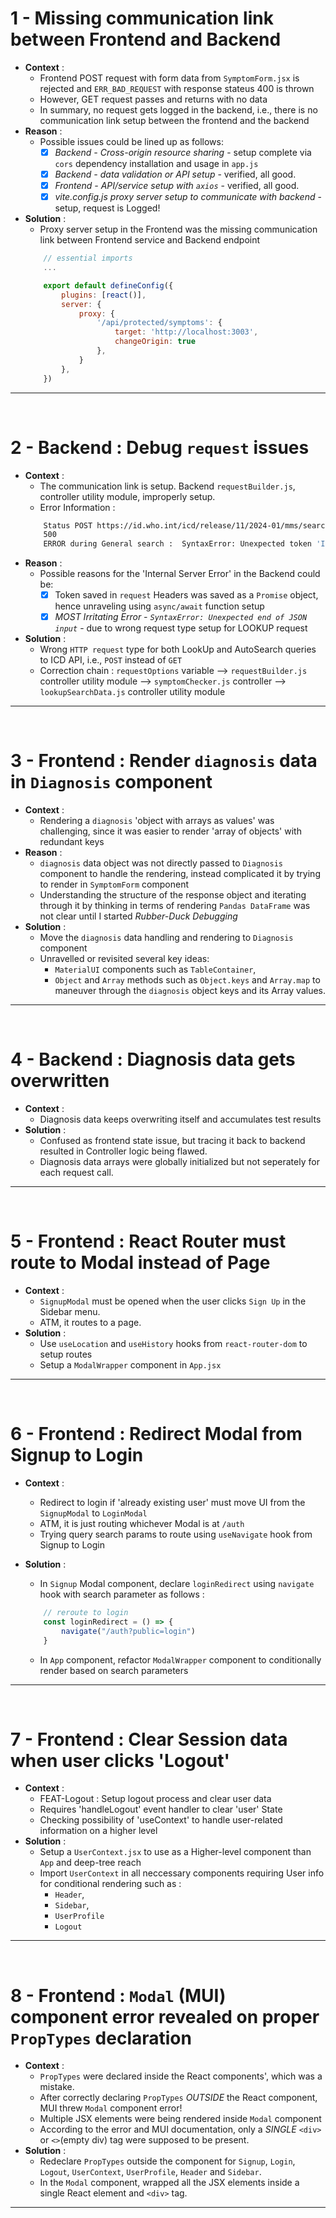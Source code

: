# 1 - Missing communication link between Frontend and Backend
- **Context** :
    - Frontend POST request with form data from `SymptomForm.jsx` is rejected and `ERR_BAD_REQUEST` with response stateus 400 is thrown
    - However, GET request passes and returns with no data
    - In summary, no request gets logged in the backend, i.e., there is no communication link setup between the frontend and the backend
- **Reason** :
    - Possible issues could be lined up as follows:
        - [X] *Backend - Cross-origin resource sharing* - setup complete via `cors` dependency installation and usage in `app.js`
        - [X] *Backend - data validation or API setup* - verified, all good.
        - [X] *Frontend - API/service setup with `axios`*  - verified, all good.
        - [X] *vite.config.js proxy server setup to communicate with backend* - setup, request is Logged! 
- **Solution** :
    - Proxy server setup in the Frontend was the missing communication link between Frontend service and Backend endpoint
    ```javascript
        // essential imports
        ...

        export default defineConfig({
            plugins: [react()],
            server: {
                proxy: {
                    '/api/protected/symptoms': {
                        target: 'http://localhost:3003',
                        changeOrigin: true
                    },
                }
            },
        })
    ```

<hr>
<br>

# 2 - Backend : Debug `request` issues
- **Context** : 
    - The communication link is setup. Backend `requestBuilder.js`, controller utility module, improperly setup.
    - Error Information :
    ```bash
        Status POST https://id.who.int/icd/release/11/2024-01/mms/search :
        500
        ERROR during General search :  SyntaxError: Unexpected token 'I', "Internal S"... is not valid JSON
    ```
- **Reason** : 
    - Possible reasons for the 'Internal Server Error' in the Backend could be:
        - [X] Token saved in `request` Headers was saved as a `Promise` object, hence unraveling using `async/await` function setup
        - [X] *MOST Irritating Error - `SyntaxError: Unexpected end of JSON input`* - due to wrong request type setup for LOOKUP request
- **Solution** : 
    - Wrong `HTTP request` type for both LookUp and AutoSearch queries to ICD API, i.e., `POST` instead of `GET`
    - Correction chain : `requestOptions` variable --> `requestBuilder.js` controller utility module --> `symptomChecker.js` controller --> `lookupSearchData.js` controller utility module

<hr>
<br>


# 3 - Frontend : Render `diagnosis` data in `Diagnosis` component
- **Context** :
    - Rendering a `diagnosis` 'object with arrays as values' was challenging, since it was easier to render 'array of objects' with redundant keys
- **Reason** :
    - `diagnosis` data object was not directly passed to `Diagnosis` component to handle the rendering, instead complicated it by trying to render in `SymptomForm` component
    - Understanding the structure of the response object and iterating through it by thinking in terms of rendering `Pandas DataFrame` was not clear until I started *Rubber-Duck Debugging*
- **Solution** :
    - Move the `diagnosis` data handling and rendering to `Diagnosis` component
    - Unravelled or revisited several key ideas:
        - `MaterialUI` components such as `TableContainer`, 
        - `Object` and `Array` methods such as `Object.keys` and `Array.map` to maneuver through the `diagnosis` object keys and its Array values.
        
<hr>
<br>

# 4 - Backend : Diagnosis data gets overwritten
- **Context** : 
    - Diagnosis data keeps overwriting itself and accumulates test results
- **Solution** :
    - Confused as frontend state issue, but tracing it back to backend resulted in Controller logic being flawed.
    - Diagnosis data arrays were globally initialized but not seperately for each request call.

<hr>
<br>

# 5 - Frontend : React Router must route to Modal instead of Page
- **Context** : 
    - `SignupModal` must be opened when the user clicks `Sign Up` in the Sidebar menu.
    - ATM, it routes to a page.
- **Solution** :
    - Use `useLocation` and `useHistory` hooks from `react-router-dom` to setup routes
    - Setup a `ModalWrapper` component in `App.jsx`

<hr>
<br>


# 6 - Frontend : Redirect Modal from Signup to Login
- **Context** :
    - Redirect to login if 'already existing user' must move UI from the `SignupModal` to `LoginModal`
    - ATM, it is just routing whichever Modal is at `/auth`
    - Trying query search params to route using `useNavigate` hook from Signup to Login
- **Solution** :
    - In `Signup` Modal component, declare `loginRedirect` using `navigate` hook with search parameter as follows :
    ```javascript
        // reroute to login
        const loginRedirect = () => {
            navigate("/auth?public=login")
        }
    ```
    
    - In `App` component, refactor `ModalWrapper` component to conditionally render based on search parameters

<hr>
<br>

# 7 - Frontend : Clear Session data when user clicks 'Logout'
- **Context** :
    - FEAT-Logout : Setup logout process and clear user data
    - Requires 'handleLogout' event handler to clear 'user' State
    - Checking possibility of 'useContext' to handle user-related information on a higher level
- **Solution** :
    - Setup a `UserContext.jsx` to use as a Higher-level component than `App` and deep-tree reach
    - Import `UserContext` in all neccessary components requiring User info for conditional rendering such as :
        - `Header`, 
        - `Sidebar`, 
        - `UserProfile`
        - `Logout`

<hr>
<br>

# 8 - Frontend : `Modal` (MUI) component error revealed on proper `PropTypes` declaration
- **Context** :
    - `PropTypes` were declared inside the React components', which was a mistake.
    - After correctly declaring `PropTypes` *OUTSIDE* the React component, MUI threw `Modal` component error!
    - Multiple JSX elements were being rendered inside `Modal` component
    - According to the error and MUI documentation, only a *SINGLE* `<div>` or `<>`(empty div) tag were supposed to be present.
- **Solution** :
    - Redeclare `PropTypes` outside the component for `Signup`, `Login`, `Logout`, `UserContext`, `UserProfile`, `Header` and `Sidebar`.
    - In the `Modal` component, wrapped all the JSX elements inside a single React element and `<div>` tag.

<hr>
<br>